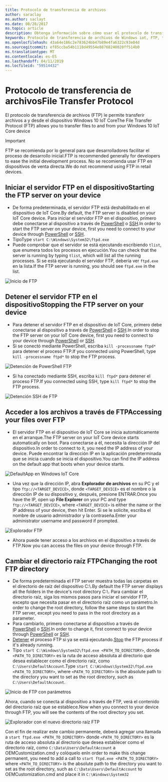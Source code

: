 ```yaml
---
title: Protocolo de transferencia de archivos
author: saraclay
ms.author: saclayt
ms.date: 08/28/2017
ms.topic: article
description: Obtenga información sobre cómo usar el protocolo de transferencia de archivos (FTP) para transferir archivos a y desde los dispositivos.
keywords: Protocolo de transferencia de archivos de Windows iot, FTP, transferencia de archivos, los dispositivos
ms.openlocfilehash: 43a64e186c2e783624bb47b89e4fa6322c93e04d
ms.sourcegitcommit: ef85ccba54b1118d49554e88768240020ff514b0
ms.translationtype: MT
ms.contentlocale: es-ES
ms.lasthandoff: 04/11/2019
ms.locfileid: "59514432"
---
```

# <a name="file-transfer-protocol"></a><span data-ttu-id="5efce-104">Protocolo de transferencia de archivos</span><span class="sxs-lookup"><span data-stu-id="5efce-104">File Transfer Protocol</span></span>
<span data-ttu-id="5efce-105">El protocolo de transferencia de archivos (FTP) le permite transferir archivos a y desde el dispositivo Windows 10 IoT Core</span><span class="sxs-lookup"><span data-stu-id="5efce-105">The File Transfer Protocol (FTP) allows you to transfer files to and from your Windows 10 IoT Core device</span></span>

> [!IMPORTANT]
> <span data-ttu-id="5efce-106">FTP se recomienda por lo general para que desarrolladores facilitar el proceso de desarrollo inicial.</span><span class="sxs-lookup"><span data-stu-id="5efce-106">FTP is recommended generally for developers to ease the initial development process.</span></span> <span data-ttu-id="5efce-107">No se recomienda usar FTP en dispositivos de venta directa.</span><span class="sxs-lookup"><span data-stu-id="5efce-107">We do not recommend using FTP in retail devices.</span></span>

## <a name="starting-the-ftp-server-on-your-device"></a><span data-ttu-id="5efce-108">Iniciar el servidor FTP en el dispositivo</span><span class="sxs-lookup"><span data-stu-id="5efce-108">Starting the FTP server on your device</span></span>
* <span data-ttu-id="5efce-109">De forma predeterminada, el servidor FTP está deshabilitado en el dispositivo de IoT Core.</span><span class="sxs-lookup"><span data-stu-id="5efce-109">By default, the FTP server is disabled on your IoT Core device.</span></span>  <span data-ttu-id="5efce-110">Para iniciar el servidor FTP en el dispositivo, primero debe conectarse al dispositivo a través de [PowerShell](../connect-your-device/PowerShell.md) o [SSH](../connect-your-device/SSH.md).</span><span class="sxs-lookup"><span data-stu-id="5efce-110">In order to start the FTP server on your device, first you need to connect to your device through [PowerShell](../connect-your-device/PowerShell.md) or [SSH](../connect-your-device/SSH.md).</span></span>
* <span data-ttu-id="5efce-111">Tipo</span><span class="sxs-lookup"><span data-stu-id="5efce-111">Type</span></span> `start C:\Windows\System32\ftpd.exe`
* <span data-ttu-id="5efce-112">Puede comprobar que el servidor se está ejecutando escribiendo `tlist`, que enumera todos los procesos en ejecución.</span><span class="sxs-lookup"><span data-stu-id="5efce-112">You can check that the server is running by typing `tlist`, which will list all the running processes.</span></span>  <span data-ttu-id="5efce-113">Si se está ejecutando el servidor FTP, debería ver `ftpd.exe` en la lista.</span><span class="sxs-lookup"><span data-stu-id="5efce-113">If the FTP server is running, you should see `ftpd.exe` in the list.</span></span>

![Inicio de FTP](../media/ftp/ftp_start.png)

## <a name="stopping-the-ftp-server-on-your-devicea-namestopftp"></a><span data-ttu-id="5efce-115">Detener el servidor FTP en el dispositivo<a name="stopftp"/></span><span class="sxs-lookup"><span data-stu-id="5efce-115">Stopping the FTP server on your device<a name="stopftp"/></span></span>
* <span data-ttu-id="5efce-116">Para detener el servidor FTP en el dispositivo de IoT Core, primero debe conectarse al dispositivo a través de [PowerShell](../connect-your-device/PowerShell.md) o [SSH](../connect-your-device/SSH.md).</span><span class="sxs-lookup"><span data-stu-id="5efce-116">In order to stop the FTP server on your IoT Core device, first you need to connect to your device through [PowerShell](../connect-your-device/PowerShell.md) or [SSH](../connect-your-device/SSH.md).</span></span>
* <span data-ttu-id="5efce-117">Si se conectó mediante PowerShell, escriba `kill -processname ftpd*` para detener el proceso FTP.</span><span class="sxs-lookup"><span data-stu-id="5efce-117">If you connected using PowerShell, type `kill -processname ftpd*` to stop the FTP process.</span></span>

![Detención de PowerShell FTP](../media/ftp/ftp_kill_powershell.png)

* <span data-ttu-id="5efce-119">Si ha conectado mediante SSH, escriba `kill ftpd*` para detener el proceso FTP.</span><span class="sxs-lookup"><span data-stu-id="5efce-119">If you connected using SSH, type `kill ftpd*` to stop the FTP process.</span></span>

![Detención SSH de FTP](../media/ftp/ftp_kill_ssh.png)

## <a name="accessing-your-files-over-ftp"></a><span data-ttu-id="5efce-121">Acceder a los archivos a través de FTP</span><span class="sxs-lookup"><span data-stu-id="5efce-121">Accessing your files over FTP</span></span>
* <span data-ttu-id="5efce-122">El servidor FTP en el dispositivo de IoT Core se inicia automáticamente en el arranque.</span><span class="sxs-lookup"><span data-stu-id="5efce-122">The FTP server on your IoT Core device starts automatically on boot.</span></span>  <span data-ttu-id="5efce-123">Para conectarse a él, necesita la dirección IP del dispositivo.</span><span class="sxs-lookup"><span data-stu-id="5efce-123">In order to connect to it, you need the IP address of your device.</span></span>  <span data-ttu-id="5efce-124">Puede encontrar la dirección IP en la aplicación predeterminada que se inicia cuando se inicia el dispositivo.</span><span class="sxs-lookup"><span data-stu-id="5efce-124">You can find the IP address on the default app that boots when your device starts.</span></span>

![DefaultApp en Windows IoT Core](../media/ftp/DefaultApp.png)

* <span data-ttu-id="5efce-126">Una vez que la dirección IP, abra **Explorador de archivos** en su PC y el tipo `ftp://<TARGET_DEVICE>`, donde `<TARGET_DEVICE>` es el nombre o la dirección IP de su dispositivo y, después, presione ENTRAR.</span><span class="sxs-lookup"><span data-stu-id="5efce-126">Once you have the IP, open up **File Explorer** on your PC and type `ftp://<TARGET_DEVICE>`, where `<TARGET_DEVICE>` is either the name or the IP address of your device, then hit Enter.</span></span>  <span data-ttu-id="5efce-127">Si se le solicite, escriba el nombre de usuario administrador y la contraseña.</span><span class="sxs-lookup"><span data-stu-id="5efce-127">Enter your administrator username and password if prompted.</span></span>

![Explorador FTP](../media/ftp/ftp_explorer.png)

* <span data-ttu-id="5efce-129">Ahora puede tener acceso a los archivos en el dispositivo a través de FTP.</span><span class="sxs-lookup"><span data-stu-id="5efce-129">Now you can access the files on your device through FTP.</span></span>

## <a name="changing-the-root-ftp-directory"></a><span data-ttu-id="5efce-130">Cambiar el directorio raíz FTP</span><span class="sxs-lookup"><span data-stu-id="5efce-130">Changing the root FTP directory</span></span>
* <span data-ttu-id="5efce-131">De forma predeterminada el FTP server muestra todas las carpetas en el directorio de raíz del dispositivo C:\\.</span><span class="sxs-lookup"><span data-stu-id="5efce-131">By default the FTP server displays all the folders in the device's root directory C:\\.</span></span>  <span data-ttu-id="5efce-132">Para cambiar el directorio raíz, siga los mismos pasos para iniciar el servidor FTP, excepto que necesita pasar en el directorio raíz como un parámetro.</span><span class="sxs-lookup"><span data-stu-id="5efce-132">In order to change the root directory, follow the same steps to start the FTP server, except you need to pass in the root directory as a parameter.</span></span>
* <span data-ttu-id="5efce-133">Para cambiarlo, primero conectarse al dispositivo a través de [PowerShell](../connect-your-device/PowerShell.md) o [SSH](../connect-your-device/SSH.md).</span><span class="sxs-lookup"><span data-stu-id="5efce-133">In order to change it, first connect to your device through [PowerShell](../connect-your-device/PowerShell.md) or [SSH](../connect-your-device/SSH.md).</span></span>
* <span data-ttu-id="5efce-134">[Detener](#stopftp) el proceso FTP si ya se está ejecutando.</span><span class="sxs-lookup"><span data-stu-id="5efce-134">[Stop](#stopftp) the FTP process if it's already running.</span></span>
* <span data-ttu-id="5efce-135">Tipo `start C:\Windows\System32\ftpd.exe <PATH_TO_DIRECTORY>`, donde `<PATH_TO_DIRECTORY>` es la ruta de acceso absoluta al directorio que desea establecer como el directorio raíz, como `C:\Users\DefaultAccount`.</span><span class="sxs-lookup"><span data-stu-id="5efce-135">Type `start C:\Windows\System32\ftpd.exe <PATH_TO_DIRECTORY>`, where `<PATH_TO_DIRECTORY>` is the absolute path to the directory you want to set as the root directory, such as `C:\Users\DefaultAccount`.</span></span>

![Inicio de FTP con parámetros](../media/ftp/ftp_start_parameter.png)

<span data-ttu-id="5efce-137">Ahora, cuando se conecta al dispositivo a través de FTP, verá el contenido del directorio raíz que se establece.</span><span class="sxs-lookup"><span data-stu-id="5efce-137">Now when you connect to your device through FTP, you will see the contents of the root directory you set.</span></span>

![Explorador con el nuevo directorio raíz FTP](../media/ftp/ftp_explorer_parameter.png)

<span data-ttu-id="5efce-139">Con el fin de realizar este cambio permanente, deberá agregar una llamada a `start ftpd.exe <PATH_TO_DIRECTORY>` donde `<PATH_TO_DIRECTORY>` es la ruta de acceso absoluta al directorio que desea establecer como el directorio raíz, como `C:\Data\Users\DefaultAccount` a OEMCustomization.cmd y colóquelo en</span><span class="sxs-lookup"><span data-stu-id="5efce-139">In order to make this change permanent, you need to add a call to `start ftpd.exe <PATH_TO_DIRECTORY>` where `<PATH_TO_DIRECTORY>` is the absolute path to the directory you want to set as the root directory, such as `C:\Data\Users\DefaultAccount` to OEMCustomization.cmd and place it in</span></span> `C:\Windows\System32`
